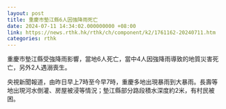 ```yaml
---
layout: post
title: 重慶市墊江縣6人因強降雨死亡
date: 2024-07-11 14:34:02.000000000 +08:00
link: https://news.rthk.hk/rthk/ch/component/k2/1761162-20240711.htm
categories: rthk
---
```


重慶市墊江縣受強降雨影響，當地6人死亡，當中4人因強降雨導致的地質災害死亡，另外2人遇溺喪生。

央視新聞報道，由昨日早上7時至今早7時，重慶多地出現暴雨到大暴雨。長壽等地出現河水倒灌、房屋被浸等情況；墊江縣部分路段積水深度約2米，有村民被困。
